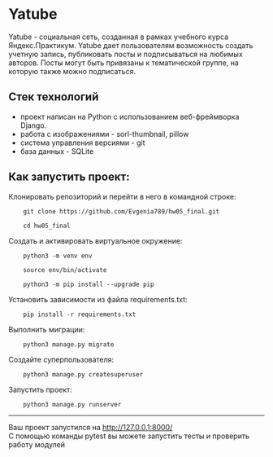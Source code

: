 # Yatube

Yatube - социальная сеть, созданная в рамках учебного курса Яндекс.Практикум.
Yatube дает пользователям возможность создать учетную запись, публиковать посты и подписываться на любимых авторов. Посты могут быть привязаны к тематической группе, на которую также можно подписаться.

## Стек технологий
- проект написан на Python с использованием веб-фреймворка Django.
- работа с изображениями - sorl-thumbnail, pillow
- система управления версиями - git
- база данных - SQLite

## Как запустить проект:
Клонировать репозиторий и перейти в него в командной строке:
```
    git clone https://github.com/Evgenia789/hw05_final.git
```
```
    cd hw05_final
```
Cоздать и активировать виртуальное окружение:
```
    python3 -m venv env
```
```
    source env/bin/activate
```
```
    python3 -m pip install --upgrade pip
```
Установить зависимости из файла requirements.txt:
```
    pip install -r requirements.txt
```
Выполнить миграции:
```
    python3 manage.py migrate
```
Создайте суперпользователя:
```
    python3 manage.py createsuperuser
```
Запустить проект:
```
    python3 manage.py runserver
```
____
Ваш проект запустился на http://127.0.0.1:8000/  
C помощью команды pytest вы можете запустить тесты и проверить работу модулей   
